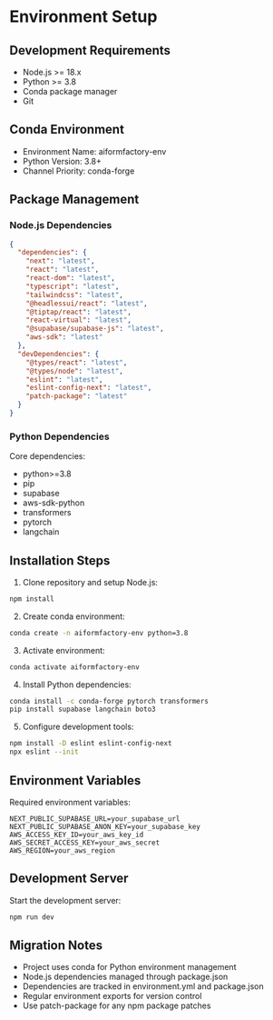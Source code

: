 # Environment Setup

## Development Requirements
- Node.js >= 18.x
- Python >= 3.8
- Conda package manager
- Git

## Conda Environment
- Environment Name: aiformfactory-env
- Python Version: 3.8+
- Channel Priority: conda-forge

## Package Management
### Node.js Dependencies
```json
{
  "dependencies": {
    "next": "latest",
    "react": "latest",
    "react-dom": "latest",
    "typescript": "latest",
    "tailwindcss": "latest",
    "@headlessui/react": "latest",
    "@tiptap/react": "latest",
    "react-virtual": "latest",
    "@supabase/supabase-js": "latest",
    "aws-sdk": "latest"
  },
  "devDependencies": {
    "@types/react": "latest",
    "@types/node": "latest",
    "eslint": "latest",
    "eslint-config-next": "latest",
    "patch-package": "latest"
  }
}
```

### Python Dependencies
Core dependencies:
- python>=3.8
- pip
- supabase
- aws-sdk-python
- transformers
- pytorch
- langchain

## Installation Steps
1. Clone repository and setup Node.js:
```bash
npm install
```

2. Create conda environment:
```bash
conda create -n aiformfactory-env python=3.8
```

3. Activate environment:
```bash
conda activate aiformfactory-env
```

4. Install Python dependencies:
```bash
conda install -c conda-forge pytorch transformers
pip install supabase langchain boto3
```

5. Configure development tools:
```bash
npm install -D eslint eslint-config-next
npx eslint --init
```

## Environment Variables
Required environment variables:
```
NEXT_PUBLIC_SUPABASE_URL=your_supabase_url
NEXT_PUBLIC_SUPABASE_ANON_KEY=your_supabase_key
AWS_ACCESS_KEY_ID=your_aws_key_id
AWS_SECRET_ACCESS_KEY=your_aws_secret
AWS_REGION=your_aws_region
```

## Development Server
Start the development server:
```bash
npm run dev
```

## Migration Notes
- Project uses conda for Python environment management
- Node.js dependencies managed through package.json
- Dependencies are tracked in environment.yml and package.json
- Regular environment exports for version control
- Use patch-package for any npm package patches
